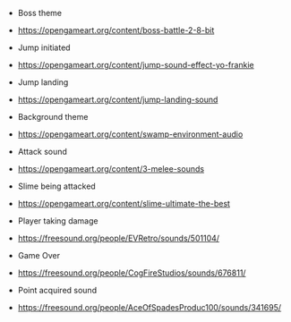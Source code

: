 
- Boss theme
* https://opengameart.org/content/boss-battle-2-8-bit

- Jump initiated
* https://opengameart.org/content/jump-sound-effect-yo-frankie

- Jump landing
* https://opengameart.org/content/jump-landing-sound

- Background theme
* https://opengameart.org/content/swamp-environment-audio

- Attack sound
* https://opengameart.org/content/3-melee-sounds

- Slime being attacked 
* https://opengameart.org/content/slime-ultimate-the-best

- Player taking damage
* https://freesound.org/people/EVRetro/sounds/501104/

- Game Over
* https://freesound.org/people/CogFireStudios/sounds/676811/

- Point acquired sound
* https://freesound.org/people/AceOfSpadesProduc100/sounds/341695/
